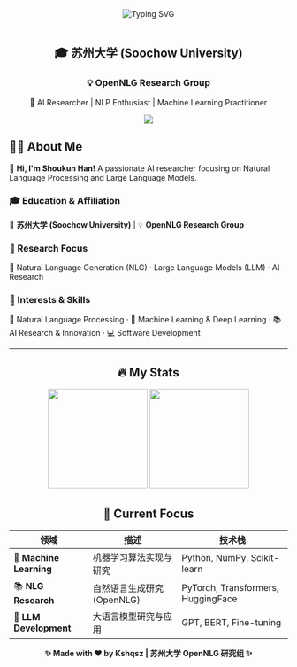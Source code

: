 <div align="center">

<!-- 打字机效果标题 -->
<img src="https://readme-typing-svg.demolab.com?font=Fira+Code&size=32&duration=2800&pause=2000&color=A855F7&center=true&vCenter=true&width=940&lines=Hi+there,+I'm+Shoukun+Han;Welcome+to+my+GitHub+Profile!;AI+Researcher+at+Soochow+University" alt="Typing SVG" />

<br/>
<br/>

<!-- 机构信息 -->
<h2>🎓 苏州大学 (Soochow University)</h2>
<h3>💡 OpenNLG Research Group</h3>

<!-- 个人简介 -->
<p>🚀 AI Researcher | NLP Enthusiast | Machine Learning Practitioner</p>

<!-- 波浪分隔线 -->
<img src="https://raw.githubusercontent.com/andreasbm/readme/master/assets/lines/rainbow.png" />

</div>

## 👨‍💻 About Me

👋 **Hi, I'm Shoukun Han!** A passionate AI researcher focusing on Natural Language Processing and Large Language Models.

### 🎓 Education & Affiliation
🏫 **苏州大学 (Soochow University)** | 💡 **OpenNLG Research Group**

### 🔬 Research Focus
🎯 Natural Language Generation (NLG) · Large Language Models (LLM) · AI Research

### 🌟 Interests & Skills
🤖 Natural Language Processing · 🧠 Machine Learning & Deep Learning · 📚 AI Research & Innovation · 💻 Software Development

---

<div align="center">

## 🔥 My Stats

<!-- GitHub 统计卡片 -->
<p>
  <img height="180em" src="https://github-readme-stats.vercel.app/api?username=Kshqsz&show_icons=true&theme=tokyonight&include_all_commits=true&count_private=true&hide=issues,prs,contribs&hide_rank=true"/>
  <img height="180em" src="https://github-readme-stats.vercel.app/api/top-langs/?username=Kshqsz&layout=compact&langs_count=8&theme=tokyonight"/>
</p>

## 🎯 Current Focus

<div align="center">

| 领域 | 描述 | 技术栈 |
|------|------|--------|
| 🤖 **Machine Learning** | 机器学习算法实现与研究 | Python, NumPy, Scikit-learn |
| 📚 **NLG Research** | 自然语言生成研究 (OpenNLG) | PyTorch, Transformers, HuggingFace |
| 🧠 **LLM Development** | 大语言模型研究与应用 | GPT, BERT, Fine-tuning |

</div>

**✨ Made with ❤️ by Kshqsz | 苏州大学 OpenNLG 研究组 ✨**

</div>